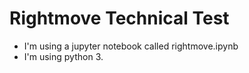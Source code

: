 # Rightmove Technical Test

* I'm using a jupyter notebook called rightmove.ipynb
* I'm using python 3.
